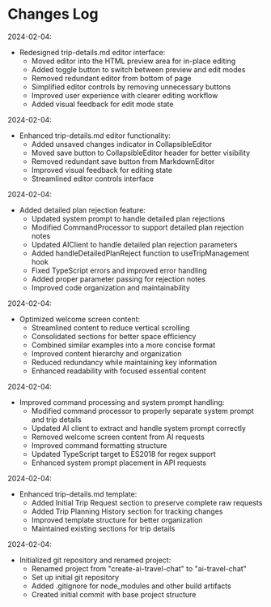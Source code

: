 # Changes Log

2024-02-04:
- Redesigned trip-details.md editor interface:
  - Moved editor into the HTML preview area for in-place editing
  - Added toggle button to switch between preview and edit modes
  - Removed redundant editor from bottom of page
  - Simplified editor controls by removing unnecessary buttons
  - Improved user experience with clearer editing workflow
  - Added visual feedback for edit mode state

2024-02-04:
- Enhanced trip-details.md editor functionality:
  - Added unsaved changes indicator in CollapsibleEditor
  - Moved save button to CollapsibleEditor header for better visibility
  - Removed redundant save button from MarkdownEditor
  - Improved visual feedback for editing state
  - Streamlined editor controls interface

2024-02-04:
- Added detailed plan rejection feature:
  - Updated system prompt to handle detailed plan rejections
  - Modified CommandProcessor to support detailed plan rejection notes
  - Updated AIClient to handle detailed plan rejection parameters
  - Added handleDetailedPlanReject function to useTripManagement hook
  - Fixed TypeScript errors and improved error handling
  - Added proper parameter passing for rejection notes
  - Improved code organization and maintainability

2024-02-04:
- Optimized welcome screen content:
  - Streamlined content to reduce vertical scrolling
  - Consolidated sections for better space efficiency
  - Combined similar examples into a more concise format
  - Improved content hierarchy and organization
  - Reduced redundancy while maintaining key information
  - Enhanced readability with focused essential content

2024-02-04:
- Improved command processing and system prompt handling:
  - Modified command processor to properly separate system prompt and trip details
  - Updated AI client to extract and handle system prompt correctly
  - Removed welcome screen content from AI requests
  - Improved command formatting structure
  - Updated TypeScript target to ES2018 for regex support
  - Enhanced system prompt placement in API requests

2024-02-04:
- Enhanced trip-details.md template:
  - Added Initial Trip Request section to preserve complete raw requests
  - Added Trip Planning History section for tracking changes
  - Improved template structure for better organization
  - Maintained existing sections for trip details

2024-02-04:
- Initialized git repository and renamed project:
  - Renamed project from "create-ai-travel-chat" to "ai-travel-chat"
  - Set up initial git repository
  - Added .gitignore for node_modules and other build artifacts
  - Created initial commit with base project structure
